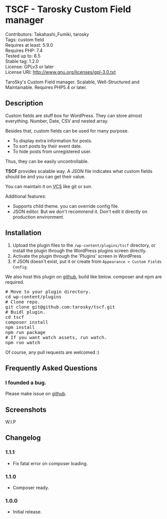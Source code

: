 TSCF - Tarosky Custom Field manager
==================================

Contributors: Takahashi_Fumiki, tarosky  
Tags: custom field  
Requires at least: 5.9.0  
Requires PHP: 7.4  
Tested up to: 6.5  
Stable tag: 1.2.0  
License: GPLv3 or later  
License URI: http://www.gnu.org/licenses/gpl-3.0.txt

TaroSky's Custom Field manager. Scalable, Well-Structured and Maintainable. Requires PHP5.4 or later.

## Description

Custom fields are stuff box for WordPress. They can store almost everything. Number,  Date, CSV and nested array.

Besides that, custom fields can be used for many purpose. 

* To display extra information for posts.
* To sort posts by their event date.
* To hide posts from unregistered user.

Thus, they can be easily uncontrollable.

**TSCF** provides scalable way. A JSON file indicates what custom fields should be and you can get their value.

You can maintain it on <abbr title="Version Control System">VCS</abbr> like git or svn.

Additional features:

- Supports child theme. you can override config file.
- JSON editor. But we don't recommend it. Don't edit it directly on production environment.

## Installation

1. Upload the plugin files to the `/wp-content/plugins/tscf` directory, or install the plugin through the WordPress plugins screen directly.
1. Activate the plugin through the 'Plugins' screen in WordPress
1. If JSON doesn't exist, put it or create from `Appearance > Custom Fields Config`.

We also host this plugin on [github](https://github.com/tarosky/tscf), build like below. composer and npm are required.

<pre>
# Move to your plugin directory.
cd wp-content/plugins
# Clone repo.
git clone git@github.com:tarosky/tscf.git
# Buidl plugin.
cd tscf
composer install
npm install
npm run package
# If you want watch assets, run watch.
npm run watch
</pre>

Of course, any pull requests are welcomed :)


## Frequently Asked Questions

### I founded a bug.

Please make issue on [github](https://github.com/tarosky/tscf/issues).

## Screenshots

W.I.P

## Changelog

### 1.1.1

* Fix fatal error on composer loading.

### 1.1.0

* Composer ready.

### 1.0.0

* Initial release.

